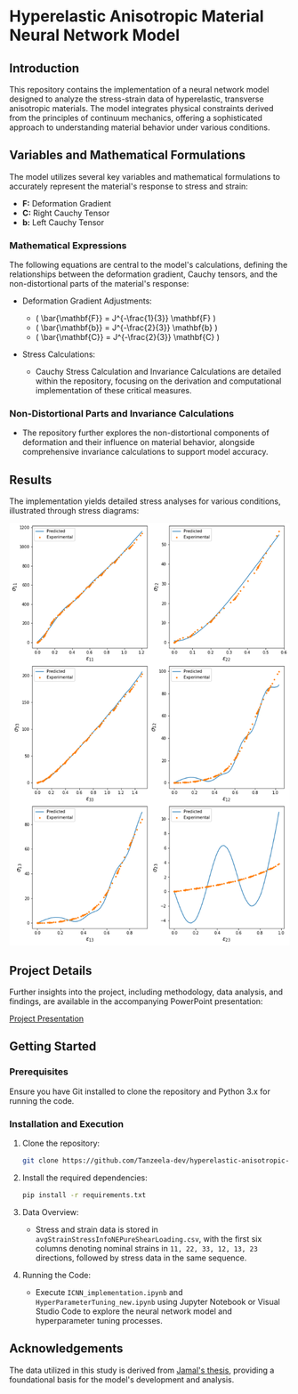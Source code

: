 # Hyperelastic Anisotropic Material Neural Network Model

## Introduction
This repository contains the implementation of a neural network model designed to analyze the stress-strain data of hyperelastic, transverse anisotropic materials. The model integrates physical constraints derived from the principles of continuum mechanics, offering a sophisticated approach to understanding material behavior under various conditions.

## Variables and Mathematical Formulations
The model utilizes several key variables and mathematical formulations to accurately represent the material's response to stress and strain:

- **F:** Deformation Gradient
- **C:** Right Cauchy Tensor
- **b:** Left Cauchy Tensor

### Mathematical Expressions
The following equations are central to the model's calculations, defining the relationships between the deformation gradient, Cauchy tensors, and the non-distortional parts of the material's response:

- Deformation Gradient Adjustments:
  - \( \bar{\mathbf{F}} = J^{-\frac{1}{3}} \mathbf{F} \)
  - \( \bar{\mathbf{b}} = J^{-\frac{2}{3}} \mathbf{b} \)
  - \( \bar{\mathbf{C}} = J^{-\frac{2}{3}} \mathbf{C} \)

- Stress Calculations:
  - Cauchy Stress Calculation and Invariance Calculations are detailed within the repository, focusing on the derivation and computational implementation of these critical measures.

### Non-Distortional Parts and Invariance Calculations
- The repository further explores the non-distortional components of deformation and their influence on material behavior, alongside comprehensive invariance calculations to support model accuracy.

## Results
The implementation yields detailed stress analyses for various conditions, illustrated through stress diagrams:

![Stress Diagrams](ppt/model1_stresses.png)

## Project Details
Further insights into the project, including methodology, data analysis, and findings, are available in the accompanying PowerPoint presentation:

[Project Presentation](ppt/presentation_submition.pptx)

## Getting Started

### Prerequisites
Ensure you have Git installed to clone the repository and Python 3.x for running the code.

### Installation and Execution
1. Clone the repository:
   ```bash
   git clone https://github.com/Tanzeela-dev/hyperelastic-anisotropic-nn
   ```

2. Install the required dependencies:
   ```bash
   pip install -r requirements.txt
   ```

3. Data Overview:
   - Stress and strain data is stored in `avgStrainStressInfoNEPureShearLoading.csv`, with the first six columns denoting nominal strains in `11, 22, 33, 12, 13, 23` directions, followed by stress data in the same sequence.

4. Running the Code:
   - Execute `ICNN_implementation.ipynb` and `HyperParameterTuning_new.ipynb` using Jupyter Notebook or Visual Studio Code to explore the neural network model and hyperparameter tuning processes.

## Acknowledgements
The data utilized in this study is derived from [Jamal's thesis](https://jamal-dev.github.io/about/), providing a foundational basis for the model's development and analysis.
